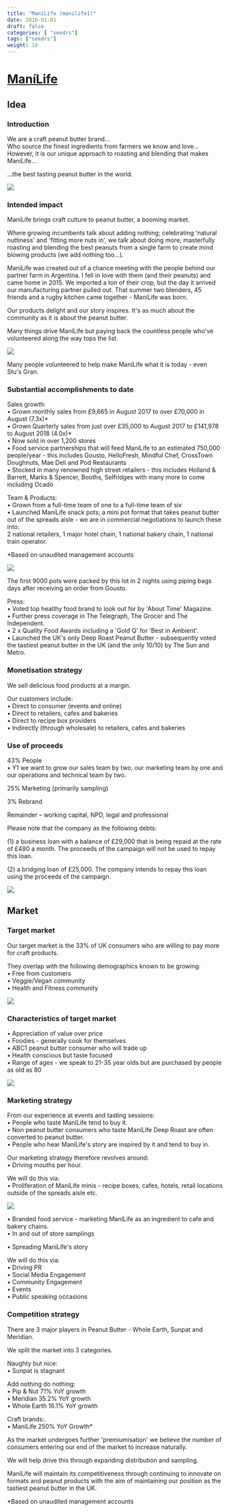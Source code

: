 ```yaml
---
title: "ManíLife (manilife1)"
date: 2016-01-01
draft: false
categories: [ "seedrs"]
tags: ["seedrs"]
weight: 10
---
```


# [ManíLife](https://www.seedrs.com/manilife1)

## Idea

### Introduction

We are a craft peanut butter brand... <br>Who source the finest ingredients from farmers we know and love... <br>However, it is our unique approach to roasting and blending that makes <br>ManíLife...

...the best tasting peanut butter in the world.

![](/img/seedrs/uploads/startup/section_image/image/15619/4i1qi203sprrjujs0gr2i8b96adwwar/Lifestyle_ML1.jpg?rect=0%2C0%2C5760%2C3840&w=600&fit=clip&s=f734c036b6965ded21eabf0607e90bd1)

### Intended impact

ManíLife brings craft culture to peanut butter, a booming market.

Where growing incumbents talk about adding nothing; celebrating 'natural nuttiness' and 'fitting more nuts in', we talk about doing more; masterfully roasting and blending the best peanuts from a single farm to create mind blowing products (we add nothing too...).

ManíLife was created out of a chance meeting with the people behind our partner farm in Argentina. I fell in love with them (and their peanuts) and came home in 2015. We imported a ton of their crop, but the day it arrived our manufacturing partner pulled out. That summer two blenders, 45 friends and a rugby kitchen came together - ManíLife was born.

Our products delight and our story inspires. It's as much about the community as it is about the peanut butter.

Many things drive ManíLife but paying back the countless people who've volunteered along the way tops the list.

![](/img/seedrs/uploads/startup/section_image/image/15621/t3xzx4n0eqx2voko3tax2l7lpfo6459/IMG_2655.jpg?rect=0%2C0%2C1412%2C1412&w=600&fit=clip&s=9d0a229ef2b94457c59000ded83cef7e)

Many people volunteered to help make ManiLife what it is today - even Stu's Gran.

### Substantial accomplishments to date

Sales growth: <br>• Grown monthly sales from £9,665 in August 2017 to over £70,000 in August (7.3x)* <br>• Grown Quarterly sales from just over £35,000 to August 2017 to £141,978 to August 2018 (4.0x)* <br>• Now sold in over 1,200 stores <br>• Food service partnerships that will feed ManíLife to an estimated 750,000 people/year - this includes Gousto, HelloFresh, Mindful Chef, CrossTown Doughnuts, Mae Deli and Pod Restaurants <br>• Stocked in many renowned high street retailers - this includes Holland &amp; Barrett, Marks &amp; Spencer, Booths, Selfridges with many more to come including Ocado

Team &amp; Products: <br>• Grown from a full-time team of one to a full-time team of six <br>• Launched ManíLife snack pots; a mini pot format that takes peanut butter out of the spreads aisle - we are in commercial negotiations to launch these into: <br>2 national retailers, 1 major hotel chain, 1 national bakery chain, 1 national train operator.

*Based on unaudited management accounts

![](/img/seedrs/uploads/startup/section_image/image/15624/27lt4i7s3g5rylrimenm53uw2of6akl/9000_pot_production_day_1.JPG?rect=0%2C0%2C1600%2C1002&w=600&fit=clip&s=79b41b1b2a92348cb8176d45be6115be)

The first 9000 pots were packed by this lot in 2 nights using piping bags days after receiving an order from Gousto.

Press: <br>• Voted top healthy food brand to look out for by 'About Time' Magazine. <br>• Further press coverage in The Telegraph, The Grocer and The Independent. <br>• 2 x Quality Food Awards including a 'Gold Q' for 'Best in Ambient'. <br>• Launched the UK's only Deep Roast Peanut Butter - subsequently voted the tastiest peanut butter in the UK (and the only 10/10) by The Sun and Metro.

### Monetisation strategy

We sell delicious food products at a margin.

Our customers include: <br>• Direct to consumer (events and online) <br>• Direct to retailers, cafes and bakeries <br>• Direct to recipe box providers <br>• Indirectly (through wholesale) to retailers, cafes and bakeries

### Use of proceeds

43% People <br>• Y1 we want to grow our sales team by two, our marketing team by one and our operations and technical team by two.

25% Marketing (primarily sampling)

3% Rebrand

Remainder – working capital, NPD, legal and professional

Please note that the company as the following debts:

(1) a business loan with a balance of £29,000 that is being repaid at the rate of £480 a month. The proceeds of the campaign will not be used to repay this loan.

(2) a bridging loan of £25,000. The company intends to repay this loan using the proceeds of the campaign.

![](/img/seedrs/uploads/startup/section_image/image/15647/c2eo031qu3rzon05y5bpjboe7cok864/IMG_6261.jpg?rect=0%2C-1%2C2500%2C1667&w=600&fit=clip&s=425b192b10855f03646e0879d741624c)

## Market

### Target market

Our target market is the 33% of UK consumers who are willing to pay more for craft products.

They overlap with the following demographics known to be growing: <br>• Free from customers <br>• Veggie/Vegan community <br>• Health and Fitness community

![](/img/seedrs/uploads/startup/section_image/image/15625/ce0ciptxsjgh3t4klpjq5evkqmokrkw/Lifestyle3_ML3__2_.jpg?rect=-2%2C0%2C3655%2C5481&w=600&fit=clip&s=2d2988039a13ea46ac60b6a101091a9d)

### Characteristics of target market

• Appreciation of value over price <br>• Foodies - generally cook for themselves <br>• ABC1 peanut butter consumer who will trade up <br>• Health conscious but taste focused <br>• Range of ages - we speak to 21-35 year olds but are purchased by people as old as 80

![](/img/seedrs/uploads/startup/section_image/image/15626/o2qdwrf1j5o8xzrb6or0vad7h5vo32m/Copy_of_3__2_.jpg?rect=0%2C0%2C2448%2C2206&w=600&fit=clip&s=a0843ed0ae4210af85eedcfa09a04ca2)

### Marketing strategy

From our experience at events and tasting sessions: <br>• People who taste ManíLife tend to buy it. <br>• Non peanut butter consumers who taste ManíLife Deep Roast are often converted to peanut butter. <br>• People who hear ManíLife's story are inspired by it and tend to buy in.

Our marketing strategy therefore revolves around: <br>• Driving mouths per hour.

We will do this via: <br>• Proliferation of ManíLife minis - recipe boxes, cafes, hotels, retail locations outside of the spreads aisle etc.

![](/img/seedrs/uploads/startup/section_image/image/15623/ex2g39wqdct0q4dq68ckhhlp7jtxpdy/IMG_5941__1_.jpg?rect=0%2C0%2C1508%2C1482&w=600&fit=clip&s=808f5a9b48e55e0e7b352e5431c3b050)

• Branded food service - marketing ManíLife as an ingredient to cafe and bakery chains. <br>• In and out of store samplings

• Spreading ManíLife's story

We will do this via: <br>• Driving PR <br>• Social Media Engagement <br>• Community Engagement <br>• Events <br>• Public speaking occasions

### Competition strategy

There are 3 major players in Peanut Butter - Whole Earth, Sunpat and Meridian.

We split the market into 3 categories.

Naughty but nice: <br>• Sunpat is stagnant

Add nothing do nothing: <br>• Pip &amp; Nut 71% YoY growth <br>• Meridian 35.2% YoY growth <br>• Whole Earth 16.1% YoY growth

Craft brands:. <br>• ManíLife 250% YoY Growth*

As the market undergoes further 'premiumisation' we believe the number of consumers entering our end of the market to increase naturally.

We will help drive this through expanding distribution and sampling.

ManíLife will maintain its competitiveness through continuing to innovate on formats and peanut products with the aim of maintaining our position as the tastiest peanut butter in the UK.

*Based on unaudited management accounts

